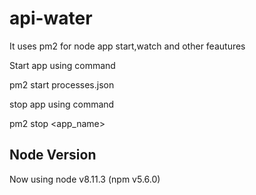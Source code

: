 # api-water
It uses pm2 for node app start,watch and other feautures

Start app using command

pm2 start processes.json

stop app using command

pm2 stop <app_name>

Node Version 
---------------
Now using node v8.11.3 (npm v5.6.0)